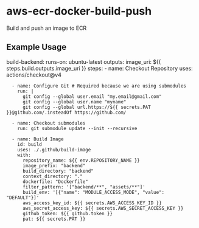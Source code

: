 # aws-ecr-docker-build-push
Build and push an image to ECR


## Example Usage

  build-backend:
    runs-on: ubuntu-latest
    outputs:
      image_uri: ${{ steps.build.outputs.image_uri }}
    steps:
      - name: Checkout Repository
        uses: actions/checkout@v4

      - name: Configure Git # Required because we are using submodules
        run: |
          git config --global user.email "my.email@gmail.com"
          git config --global user.name "myname"
          git config --global url.https://${{ secrets.PAT }}@github.com/.insteadOf https://github.com/

      - name: Checkout submodules
        run: git submodule update --init --recursive

      - name: Build Image
        id: build
        uses: ./.github/build-image
        with:
          repository_name: ${{ env.REPOSITORY_NAME }}
          image_prefix: "backend"
          build_directory: "backend"
          context_directory: "."
          dockerfile: "Dockerfile"
          filter_pattern: '["backend/**", "assets/**"]'
          build_env: '[{"name": "MODULE_ACCESS_MODE", "value": "DEFAULT"}]'
          aws_access_key_id: ${{ secrets.AWS_ACCESS_KEY_ID }}
          aws_secret_access_key: ${{ secrets.AWS_SECRET_ACCESS_KEY }}
          github_token: ${{ github.token }}
          pat: ${{ secrets.PAT }}